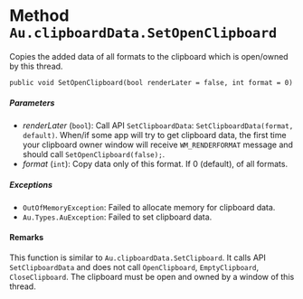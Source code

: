 # Method `Au.clipboardData.SetOpenClipboard`

Copies the added data of all formats to the clipboard which is open/owned by this thread.

```
public void SetOpenClipboard(bool renderLater = false, int format = 0)
```

##### Parameters

- *renderLater*  (`bool`):
    Call API `SetClipboardData`: `SetClipboardData(format, default)`. When/if some app will try to get clipboard data, the first time your clipboard owner window will receive `WM_RENDERFORMAT` message and should call `SetOpenClipboard(false);`.
- *format*  (`int`):
    Copy data only of this format. If 0 (default), of all formats.

##### Exceptions

- `OutOfMemoryException`:
    Failed to allocate memory for clipboard data.
- `Au.Types.AuException`:
    Failed to set clipboard data.

#### Remarks

This function is similar to `Au.clipboardData.SetClipboard`. It calls API `SetClipboardData` and does not call `OpenClipboard`, `EmptyClipboard`, `CloseClipboard`. The clipboard must be open and owned by a window of this thread.
